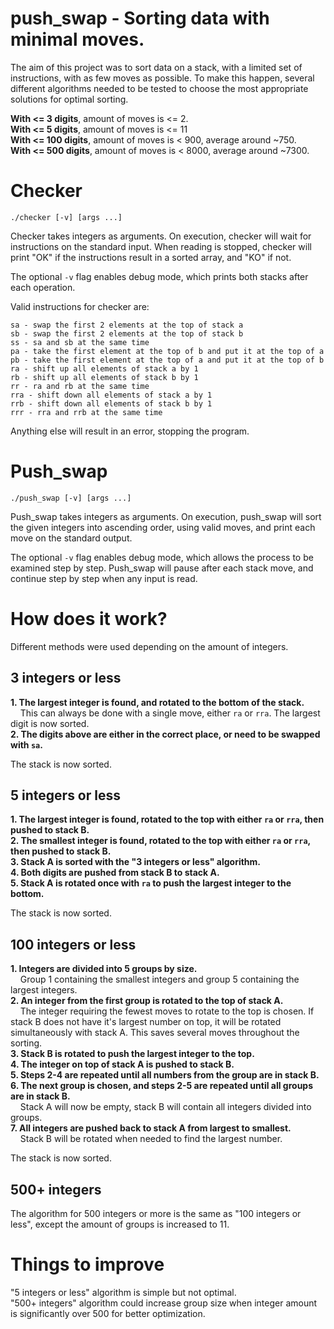 # push_swap - Sorting data with minimal moves.

The aim of this project was to sort data on a stack, with a limited set of instructions, with as few moves as possible.
To make this happen, several different algorithms needed to be tested to choose the most appropriate solutions for optimal sorting.

**With <= 3 digits**, amount of moves is <= 2.  
**With <= 5 digits**, amount of moves is <= 11  
**With <= 100 digits**, amount of moves is < 900, average around ~750.  
**With <= 500 digits**, amount of moves is < 8000, average around ~7300.  
# Checker
  ```
./checker [-v] [args ...]
  ``` 
Checker takes integers as arguments. On execution, checker will wait for instructions on the standard input. When reading is stopped, checker will print "OK" if the instructions result in a sorted array, and "KO" if not.

The optional ```-v``` flag enables debug mode, which prints both stacks after each operation.

 Valid instructions for checker are:
```
sa - swap the first 2 elements at the top of stack a  
sb - swap the first 2 elements at the top of stack b  
ss - sa and sb at the same time  
pa - take the first element at the top of b and put it at the top of a  
pb - take the first element at the top of a and put it at the top of b  
ra - shift up all elements of stack a by 1  
rb - shift up all elements of stack b by 1  
rr - ra and rb at the same time  
rra - shift down all elements of stack a by 1  
rrb - shift down all elements of stack b by 1  
rrr - rra and rrb at the same time  
```
Anything else will result in an error, stopping the program.

# Push_swap
  ```
./push_swap [-v] [args ...]
  ``` 
Push_swap takes integers as arguments. On execution, push_swap will sort the given integers into ascending order, using valid moves, and print each move on the standard output.

The optional ```-v``` flag enables debug mode, which allows the process to be examined step by step. Push_swap will pause after each stack move, and continue step by step when any input is read.

# How does it work?

Different methods were used depending on the amount of integers.

## 3 integers or less 
**1. The largest integer is found, and rotated to the bottom of the stack.**  
  &nbsp;&nbsp;&nbsp;&nbsp;This can always be done with a single move, either ```ra``` or ```rra```. The largest digit is now sorted.  
**2. The digits above are either in the correct place, or need to be swapped with ```sa```.**

The stack is now sorted.

## 5 integers or less
**1. The largest integer is found, rotated to the top with either ```ra``` or ```rra```, then pushed to stack B.**  
**2. The smallest integer is found, rotated to the top with either ```ra``` or ```rra```, then pushed to stack B.**  
**3. Stack A is sorted with the "3 integers or less" algorithm.**  
**4. Both digits are pushed from stack B to stack A.**  
**5. Stack A is rotated once with ```ra``` to push the largest integer to the bottom.**  

The stack is now sorted.

## 100 integers or less
**1. Integers are divided into 5 groups by size.**  
  &nbsp;&nbsp;&nbsp;&nbsp;Group 1 containing the smallest integers and group 5 containing the largest integers.  
**2. An integer from the first group is rotated to the top of stack A.**  
  &nbsp;&nbsp;&nbsp;&nbsp;The integer requiring the fewest moves to rotate to the top is chosen. If stack B does not have it's largest number on top, it will be rotated simultaneously with stack A. This saves several moves throughout the sorting.  
**3. Stack B is rotated to push the largest integer to the top.**  
**4. The integer on top of stack A is pushed to stack B.**  
**5. Steps 2-4 are repeated until all numbers from the group are in stack B.**  
**6. The next group is chosen, and steps 2-5 are repeated until all groups are in stack B.**  
  &nbsp;&nbsp;&nbsp;&nbsp;Stack A will now be empty, stack B will contain all integers divided into groups.  
**7. All integers are pushed back to stack A from largest to smallest.**  
  &nbsp;&nbsp;&nbsp;&nbsp;Stack B will be rotated when needed to find the largest number.

The stack is now sorted.

## 500+ integers
The algorithm for 500 integers or more is the same as "100 integers or less", except the amount of groups is increased to 11.

# Things to improve
"5 integers or less" algorithm is simple but not optimal.  
"500+ integers" algorithm could increase group size when integer amount is significantly over 500 for better optimization.
